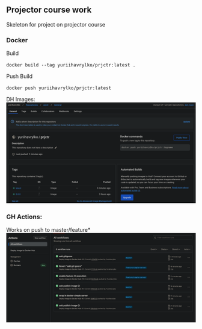 ## Projector course work
Skeleton for project on projector course

### Docker 

Build
```
docker build --tag yuriihavrylko/prjctr:latest .
```

Push
Build
```
docker push yuriihavrylko/prjctr:latest
```

DH Images:
![Alt text](assets/images.png)

### GH Actions:

Works on push to master/feature*
![Alt text](assets/actions.png)

